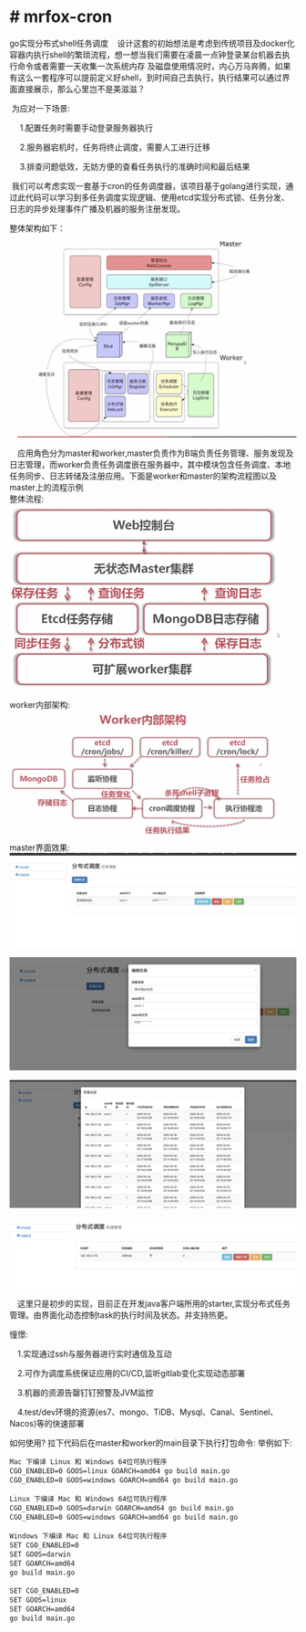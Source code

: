 # # mrfox-cron
go实现分布式shell任务调度
   &nbsp;&nbsp; 设计这套的初始想法是考虑到传统项目及docker化容器内执行shell的繁琐流程，想一想当我们需要在凌晨一点钟登录某台机器去执行命令或者需要一天收集一次系统内存
及磁盘使用情况时，内心万马奔腾，如果有这么一套程序可以提前定义好shell，到时间自己去执行，执行结果可以通过界面直接展示，那么心里岂不是美滋滋？

&nbsp;为应对一下场景:  

&emsp; 1.配置任务时需要手动登录服务器执行  

&emsp; 2.服务器宕机时，任务将终止调度，需要人工进行迁移  

&emsp;  3.排查问题低效，无妨方便的查看任务执行的准确时间和最后结果  

&nbsp;我们可以考虑实现一套基于cron的任务调度器，该项目基于golang进行实现，通过此代码可以学习到多任务调度实现逻辑、使用etcd实现分布式锁、任务分发、日志的异步处理事件广播及机器的服务注册发现。  

整体架构如下：
![image](https://github.com/sunteng412/mrfox-cron/blob/master/file/WX20200330-220838@2x.png)

&emsp;应用角色分为master和worker,master负责作为B端负责任务管理、服务发现及日志管理，而worker负责任务调度嵌在服务器中，其中模块包含任务调度、本地任务同步、日志转储及注册应用。下面是worker和master的架构流程图以及master上的流程示例  
整体流程:
![image](https://github.com/sunteng412/mrfox-cron/blob/master/file/WX20200330-223251@2x.png)  

worker内部架构:  
![image](https://github.com/sunteng412/mrfox-cron/blob/master/file/WX20200330-223305@2x.png)  
master界面效果:  
![image](https://github.com/sunteng412/mrfox-cron/blob/master/file/WX20200330-221803@2x.png)  

![image](https://github.com/sunteng412/mrfox-cron/blob/master/file/WX20200330-221823@2x.png)  

![image](https://github.com/sunteng412/mrfox-cron/blob/master/file/WX20200330-221838@2x.png)  

![image](https://github.com/sunteng412/mrfox-cron/blob/master/file/WX20200330-221853@2x.png)  


&emsp;这里只是初步的实现，目前正在开发java客户端所用的starter,实现分布式任务管理。由界面化动态控制task的执行时间及状态。并支持热更。

憧憬:  

&emsp;1.实现通过ssh与服务器进行实时通信及互动  

&emsp;2.可作为调度系统保证应用的CI/CD,监听gitlab变化实现动态部署  

&emsp;3.机器的资源告罄钉钉预警及JVM监控  

&emsp;4.test/dev环境的资源(es7、mongo、TiDB、Mysql、Canal、Sentinel、Nacos)等的快速部署  



如何使用?
拉下代码后在master和worker的main目录下执行打包命令:
举例如下:

```
Mac 下编译 Linux 和 Windows 64位可执行程序
CGO_ENABLED=0 GOOS=linux GOARCH=amd64 go build main.go
CGO_ENABLED=0 GOOS=windows GOARCH=amd64 go build main.go

Linux 下编译 Mac 和 Windows 64位可执行程序
CGO_ENABLED=0 GOOS=darwin GOARCH=amd64 go build main.go
CGO_ENABLED=0 GOOS=windows GOARCH=amd64 go build main.go

Windows 下编译 Mac 和 Linux 64位可执行程序
SET CGO_ENABLED=0
SET GOOS=darwin
SET GOARCH=amd64
go build main.go
 
SET CGO_ENABLED=0
SET GOOS=linux
SET GOARCH=amd64
go build main.go
```
